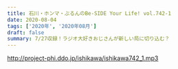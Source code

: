 ```yaml
---
title: 石川・ホンマ・ぶるんのBe-SIDE Your Life! vol.742-1
date: 2020-08-04
tags: ['2020年', '2020年08月']
draft: false
summary: 7/27収録！ラジオ大好きおじさんが新しい局に切り込む？
---
```


http://project-phi.ddo.jp/ishikawa/ishikawa742_1.mp3
